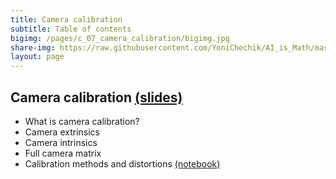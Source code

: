 ```yaml
---
title: Camera calibration
subtitle: Table of contents
bigimg: /pages/c_07_camera_calibration/bigimg.jpg
share-img: https://raw.githubusercontent.com/YoniChechik/AI_is_Math/master/docs/pages/c_07_camera_calibration/bigimg.jpg
layout: page
---
```


## **Camera calibration** [(slides)](/pages/c_07_camera_calibration/camera_calibration.pdf)

- What is camera calibration?
- Camera extrinsics
- Camera intrinsics
- Full camera matrix
- Calibration methods and distortions [(notebook)](/pages/c_07_camera_calibration/multi_plane_calib_nb/)

